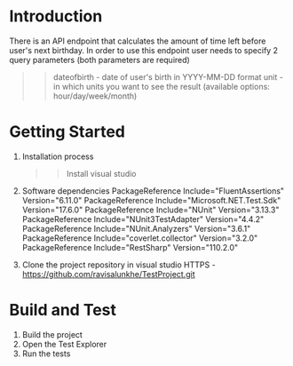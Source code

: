 # Introduction 
There is an API endpoint that calculates the amount of time left before user's next birthday. 
In order to use this endpoint user needs to specify 2 query parameters (both parameters are required)
>> dateofbirth - date of user's birth in YYYY-MM-DD format 
>> unit -  in which units you want to see the result (available options: hour/day/week/month)

# Getting Started
1.	Installation process
    >> Install visual studio
2.	Software dependencies
    PackageReference Include="FluentAssertions" Version="6.11.0"
    PackageReference Include="Microsoft.NET.Test.Sdk" Version="17.6.0"
    PackageReference Include="NUnit" Version="3.13.3"
    PackageReference Include="NUnit3TestAdapter" Version="4.4.2"
    PackageReference Include="NUnit.Analyzers" Version="3.6.1"
    PackageReference Include="coverlet.collector" Version="3.2.0"
    PackageReference Include="RestSharp" Version="110.2.0"
    
3. Clone the project repository in visual studio 
      HTTPS - https://github.com/ravisalunkhe/TestProject.git
    
# Build and Test
1. Build the project 
2. Open the Test Explorer 
3. Run the tests
